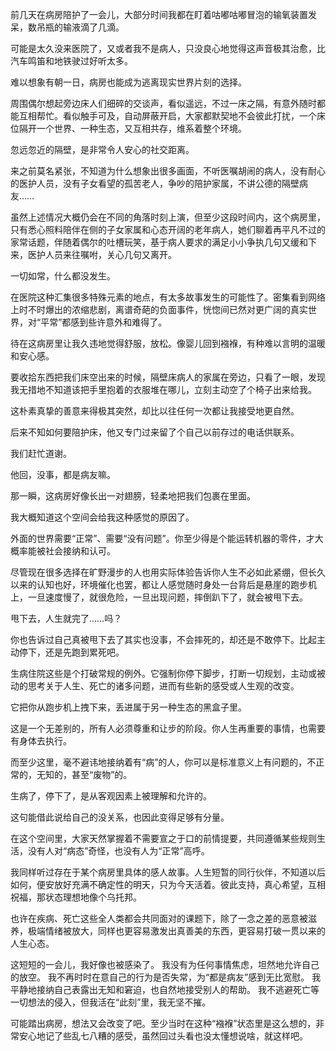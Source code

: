 前几天在病房陪护了一会儿，大部分时间我都在盯着咕嘟咕嘟冒泡的输氧装置发呆，数吊瓶的输液滴了几滴。

可能是太久没来医院了，又或者我不是病人，只没良心地觉得这声音极其治愈，比汽车鸣笛和地铁驶过好听太多。

难以想象有朝一日，病房也能成为逃离现实世界片刻的选择。

周围偶尔想起旁边床人们细碎的交谈声，看似遥远，不过一床之隔，有意外随时都能互相帮忙。看似触手可及，自动屏蔽开启，大家都默契地不会彼此打扰，一个床位隔开一个世界、一种生态，又互相共存，维系着整个环境。

忽远忽近的隔壁，是非常令人安心的社交距离。

来之前莫名紧张，不知道为什么想象出很多画面，不听医嘱胡闹的病人，没有耐心的医护人员，没有子女看望的孤苦老人，争吵的陪护家属，不讲公德的隔壁病友……

虽然上述情况大概仍会在不同的角落时刻上演，但至少这段时间内，这个病房里，只有悉心照料陪伴在侧的子女家属和心态开阔的老年病人，她们聊着再平凡不过的家常话题，伴随着偶尔的吐槽玩笑，基于病人要求的满足小小争执几句又缓和下来，医护人员来往嘱咐，关心几句又离开。

一切如常，什么都没发生。

在医院这种汇集很多特殊元素的地点，有太多故事发生的可能性了。密集看到网络上时不时爆出的浓缩悲剧，离谱奇葩的负面事件，恍惚间已然对更广阔的真实世界，对“平常”都感到些许意外和难得了。

待在这病房里让我久违地觉得舒服，放松。像婴儿回到襁褓，有种难以言明的温暖和安心感。

要收拾东西把我们床空出来的时候，隔壁床病人的家属在旁边，只看了一眼，发现我无措地不知道该把手里抱着的衣服堆在哪儿，立刻主动空了个椅子出来给我。

这朴素真挚的善意来得极其突然，却比以往任何一次都让我接受地更自然。

后来不知如何要陪护床，他又专门过来留了个自己以前存过的电话供联系。

我们赶忙道谢。

他回，没事，都是病友嘛。


那一瞬，这病房好像长出一对翅膀，轻柔地把我们包裹在里面。

我大概知道这个空间会给我这种感觉的原因了。

外面的世界需要“正常”、需要“没有问题”。你至少得是个能运转机器的零件，才大概率能被社会接纳和认可。

尽管现在很多选择在旷野漫步的人也用实际体验告诉你人生不必如此紧绷，但长久以来的认知也好，环境催化也罢，都让人感觉随时身处一台背后是悬崖的跑步机上，一旦速度慢了，就很危险，一旦出现问题，摔倒趴下了，就会被甩下去。

甩下去，人生就完了……吗？

你也告诉过自己真被甩下去了其实也没事，不会摔死的，却还是不敢停下。比起主动停下，还是先跑到累死吧。

生病住院这些是个打破常规的例外。它强制你停下脚步，打断一切规划，主动或被动的思考关于人生、死亡的诸多问题，进而有些新的感受或人生观的改变。

它把你从跑步机上拽下来，丢进属于另一种生态的黑盒子里。

这是一个无差别的，所有人必须尊重和让步的阶段。你人生再重要的事情，也需要有身体去执行。

而至少这里，毫不避讳地接纳着有“病”的人，你可以是标准意义上有问题的，不正常的，无知的，甚至“废物”的。

生病了，停下了，是从客观因素上被理解和允许的。

这句能借此说给自己的没关系，也因此变得足够有分量。

在这个空间里，大家天然掌握着不需要宣之于口的前情提要，共同遵循某些规则生活，没有人对“病态”奇怪，也没有人为“正常”高呼。

我同样听过存在于某个病房里具体的感人故事。人生短暂的同行伙伴，不知道以后如何，便安放好充满不确定性的明天，只为今天活着。彼此支持，真心希望，互相祝福，那状态理想地像个乌托邦。

也许在疾病、死亡这些全人类都会共同面对的课题下，除了一念之差的恶意被滋养，极端情绪被放大，同样也更容易激发出真善美的东西，更容易打破一贯以来的人生心态。

这短短的一会儿，我好像也被感染了。
我没有为任何事情焦虑，坦然地允许自己的放空。
我不再时时在意自己的行为是否失常，为“都是病友”感到无比宽慰。
我平静地接纳自己表露出无知和窘迫，也自然地接受别人的帮助。
我不逃避死亡等一切想法的侵入，但我活在“此刻”里，我无坚不摧。

可能踏出病房，想法又会改变了吧。至少当时在这种“襁褓”状态里是这么想的，非常安心地记了些乱七八糟的感受，虽然回过头看也没太懂想说啥，就这样吧。

<!-- ##{"timestamp":1733760000}##-->